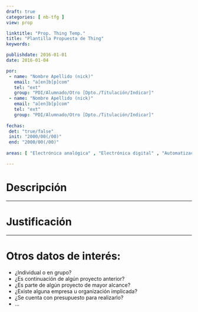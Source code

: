 ```yaml
---
draft: true
categories: [ nb-tfg ]
view: prop

linktitle: "Prop. Thing Temp."
title: "Plantilla Propuesta de Thing"
keywords: 

publishdate: 2016-01-01
date: 2016-01-04

por:
 - name: "Nombre Apellido (nick)"
   email: "a[en]b[p]com"
   tel: "ext"
   group: "PDI/Alumnado/Otro [Dpto./Titulación/Indicar]"
 - name: "Nombre Apellido (nick)"
   email: "a[en]b[p]com"
   tel: "ext"
   group: "PDI/Alumnado/Otro [Dpto./Titulación/Indicar]"
   
fechas:
 det: "true/false"
 init: "2000/00(/00)"
 end: "2000/00(/00)"
 
areas: [ "Electrónica analógica" , "Electrónica digital" , "Automatización con PLC" , "Programación microcontroladores" , "Arduino" , "FPGAs" , "Control de motores" , "Regulación automática" , "Diseño CAD" , "Diseño electrónico" , "Programación en ___" , "Radiofrecuencia" , "Programación web" , "Matlab" , "Labview" , "AutoCAD" , "OrCAD" ]

---
```


# Descripción

---

# Justificación

---

# Otros datos de interés:

- ¿Individual o en grupo?
- ¿Es continuación de algún proyecto anterior?
- ¿Es parte de algún proyecto de mayor alcance?
- ¿Existe alguna empresa u organización implicada?
- ¿Se cuenta con presupuesto para realizarlo?
- ...